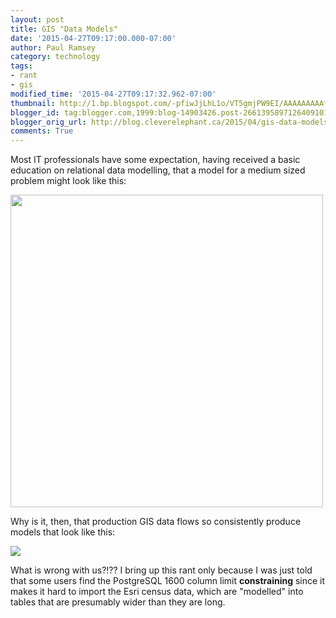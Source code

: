 ```yaml
---
layout: post
title: GIS "Data Models"
date: '2015-04-27T09:17:00.000-07:00'
author: Paul Ramsey
category: technology
tags:
- rant
- gis
modified_time: '2015-04-27T09:17:32.962-07:00'
thumbnail: http://1.bp.blogspot.com/-pfiwJjLhL1o/VT5gmjPW9EI/AAAAAAAAAfY/dX6WtAst4Z8/s72-c/screenshot_269.png
blogger_id: tag:blogger.com,1999:blog-14903426.post-2661395897126409101
blogger_orig_url: http://blog.cleverelephant.ca/2015/04/gis-data-models.html
comments: True
---
```


Most IT professionals have some expectation, having received a basic education on relational data modelling, that a model for a medium sized problem might look like this:

<img src="http://lecture.cs.buu.ac.th/~piya/StudyWork/E-Commerce/All_diagram/ER%20Diagram/ER%20Diagram.jpg" width=500 /> 

Why is it, then, that production GIS data flows so consistently produce models that look like this:

<a href="http://1.bp.blogspot.com/-pfiwJjLhL1o/VT5gmjPW9EI/AAAAAAAAAfY/dX6WtAst4Z8/s1600/screenshot_269.png" imageanchor="1" ><img border="0" src="http://1.bp.blogspot.com/-pfiwJjLhL1o/VT5gmjPW9EI/AAAAAAAAAfY/dX6WtAst4Z8/s1600/screenshot_269.png" /></a>

What is wrong with us?!?? I bring up this rant only because I was just told that some users find the PostgreSQL 1600 column limit **constraining** since it makes it hard to import the Esri census data, which are "modelled" into tables that are presumably wider than they are long.